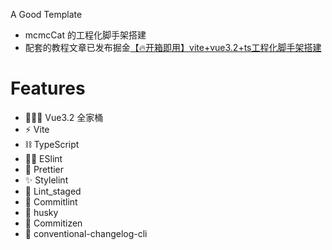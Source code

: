 A Good Template <br/>

- mcmcCat 的工程化脚手架搭建
- 配套的教程文章已发布掘金[【🔥开箱即用】vite+vue3.2+ts工程化脚手架搭建]([http://example.net/](https://juejin.cn/post/7232572368622485565))

# Features

- 👨‍👦‍👦 Vue3.2 全家桶
- ⚡️ Vite
- ⛓ TypeScript
- 👮‍♂️ ESlint
- 💄 Prettier
- ✨ Stylelint
- 👷 Lint_staged
- 🚨 Commitlint
- 🎣 husky
- 🔨 Commitizen
- 📝 conventional-changelog-cli
